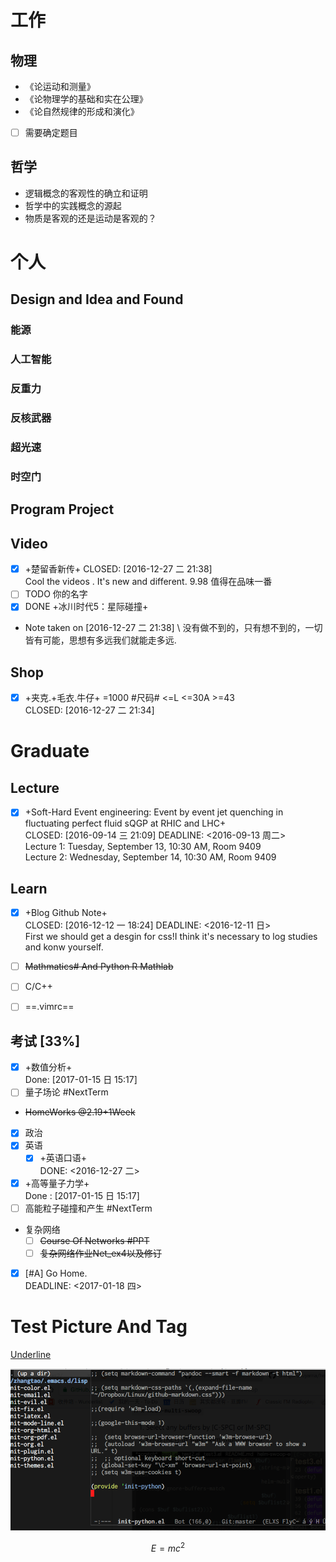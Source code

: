 # 工作
  
## 物理
- 《论运动和测量》
- 《论物理学的基础和实在公理》
- 《论自然规律的形成和演化》
- [ ] 需要确定题目

## 哲学
- 逻辑概念的客观性的确立和证明
- 哲学中的实践概念的源起
- 物质是客观的还是运动是客观的？

# 个人
## Design and Idea and Found
### 能源
### 人工智能
### 反重力
### 反核武器
### 超光速
### 时空门
## Program Project
## Video

- [x] +楚留香新传+
	CLOSED: [2016-12-27 二 21:38]  
	Cool the videos . It's new and different. 9.98 值得在品味一番
- [ ]  TODO 你的名字
- [x]  DONE +冰川时代5：星际碰撞+ 
- Note taken on [2016-12-27 二 21:38] \\
  没有做不到的，只有想不到的，一切皆有可能，思想有多远我们就能走多远.

## Shop

- [X] +夹克.+毛衣.牛仔+ =1000 #尺码# <=L <=30A >=43  
CLOSED: [2016-12-27 二 21:34]

# Graduate
## Lecture
- [x] +Soft-Hard Event engineering: Event by event jet quenching in fluctuating perfect fluid sQGP at RHIC and LHC+  
CLOSED: [2016-09-14 三 21:09] DEADLINE: <2016-09-13 周二>  
Lecture 1: Tuesday, September 13, 10:30 AM,  Room 9409  
Lecture 2: Wednesday, September 14, 10:30 AM, Room 9409

## Learn

- [x] +Blog Github Note+  
CLOSED: [2016-12-12 一 18:24] DEADLINE: <2016-12-11 日>  
First we should get a desgin for css!I think it's necessary to log studies and konw yourself.

- [ ] ~~Mathmatics# And Python R Mathlab~~

- [ ] C/C++

- [ ] ==.vimrc==
## 考试 [33%]
- [x] +数值分析+  
Done: [2017-01-15 日 15:17]
- [ ] 量子场论 #NextTerm
- ~~HomeWorks @2.19+1Week~~
- [x] 政治
- [x] 英语
  - [x] +英语口语+  
  DONE: <2016-12-27 二>
- [x] +高等量子力学+  
  Done : [2017-01-15 日 15:17]
- [ ] 高能粒子碰撞和产生 #NextTerm

- 复杂网络
	- [ ] ~~Course Of Networks #PPT~~
	- [ ] ~~复杂网络作业Net_ex4以及修订~~
- [x] [#A] Go Home.  
DEADLINE: <2017-01-18 四>



# Test Picture And Tag

<u>Underline</u>

![Test Picture](Screenshot_20170822_082714.png)

$$E=mc^2$$
